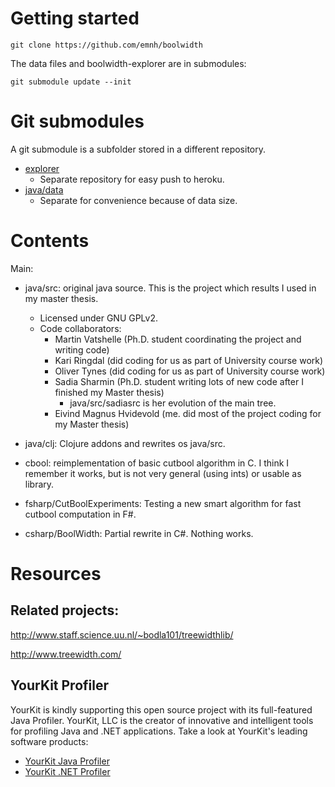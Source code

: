 # Getting started

    git clone https://github.com/emnh/boolwidth

The data files and boolwidth-explorer are in submodules:

    git submodule update --init

# Git submodules

A git submodule is a subfolder stored in a different repository.

- [explorer](https://github.com/emnh/boolwidth-explorer)
  - Separate repository for easy push to heroku.
- [java/data](https://github.com/emnh/boolwidth-data)
  - Separate for convenience because of data size.

# Contents

Main:
- java/src: original java source. This is the project which results I used in my master thesis.
  - Licensed under GNU GPLv2.
  - Code collaborators:
    - Martin Vatshelle (Ph.D. student coordinating the project and writing code)
    - Kari Ringdal (did coding for us as part of University course work)
    - Oliver Tynes (did coding for us as part of University course work)
    - Sadia Sharmin (Ph.D. student writing lots of new code after I finished my Master thesis)
      - java/src/sadiasrc is her evolution of the main tree.
    - Eivind Magnus Hvidevold (me. did most of the project coding for my Master thesis)

- java/clj: Clojure addons and rewrites os java/src.

- cbool: reimplementation of basic cutbool algorithm in C. I think I remember it works, but is not very general (using ints) or usable as library.

- fsharp/CutBoolExperiments: Testing a new smart algorithm for fast cutbool computation in F#.

- csharp/BoolWidth: Partial rewrite in C#. Nothing works.

# Resources

## Related projects:

http://www.staff.science.uu.nl/~bodla101/treewidthlib/

http://www.treewidth.com/

## YourKit Profiler

YourKit is kindly supporting this open source project with its full-featured Java Profiler. YourKit, LLC is the creator of innovative and intelligent tools for profiling Java and .NET applications. Take a look at YourKit's leading software products:
- [YourKit Java Profiler](http://www.yourkit.com/java/profiler/index.jsp")
- [YourKit .NET Profiler](http://www.yourkit.com/.net/profiler/index.jsp")
